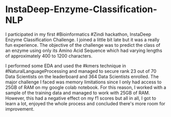 # InstaDeep-Enzyme-Classification-NLP
I participated in my first #Bioinformatics #Zindi hackathon, InstaDeep Enzyme Classification Challenge. I joined a little bit late but it was a really fun experience. The objective of the challenge was to predict the class of an enzyme using only its Amino Acid Sequence which had varying lengths of approximately 400 to 1200 characters.

I performed some EDA and used the #kmers technique in #NaturalLanguageProcessing and managed to secure rank 23 out of 70 Data Scientists on the leaderboard and 364 Data Scientists enrolled. The major challenge I faced was memory limitations since I only had access to 25GB of RAM on my google colab notebook. For this reason, I worked with a sample of the training data and managed to work with 25GB of RAM. However, this had a negative effect on my f1 scores but all in all, I got to learn a lot, enjoyed the whole process and concluded there's more room for improvement.

